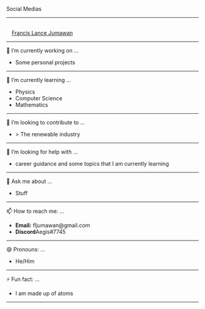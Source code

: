 Social Medias
<hr>
<br>
<img src = 'https://image.flaticon.com/icons/png/512/174/174857.png' height = 10px></img> <a href='https://www.linkedin.com/in/francis-lance-jumawan/'> Francis Lance Jumawan </a>
<hr>
🔭 I’m currently working on ... 
<br>
<ul> 
        <li>Some personal projects </li>
</ul>
<hr>
🌱 I’m currently learning ... 
<br>
<ul> 
        <li>Physics </li>
        <li>Computer Science </li>
        <li>Mathematics </li>
</ul>

<hr>
👯 I’m looking to contribute to ...
<br>
<ul> 
        <li>> The renewable industry  </li>
</ul>
<hr>
🤔 I’m looking for help with ...
<br>
<ul> 
        <li>career guidance and some topics that I am currently learning </li>
</ul>
<hr>
💬 Ask me about ...
<br>
<ul> 
        <li>Stuff</li>
</ul>
<hr>
📫 How to reach me: ...
<br>
<ul> 
        <li><Strong>Email:</Strong> fljumawan@gmail.com</li>
        <li><Strong>Discord</Strong>Aegis#7745</li>
</ul>
<hr>
😄 Pronouns: ...
<br>
<ul> 
        <li>He/Him</li>
</ul>
<hr>
⚡ Fun fact: ...
<br>
<ul> 
        <li>I am made up of atoms</li>
</ul>
<hr>
